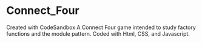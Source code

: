 # Connect_Four
Created with CodeSandbox
A Connect Four game intended to study factory functions and the module pattern. Coded with Html, CSS, and Javascript.
